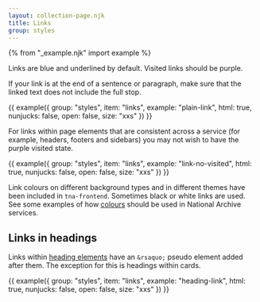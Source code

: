 ```yaml
---
layout: collection-page.njk
title: Links
group: styles
---
```


{% from "_example.njk" import example %}

Links are blue and underlined by default. Visited links should be purple.

If your link is at the end of a sentence or paragraph, make sure that the linked text does not include the full stop.

{{ example({ group: "styles", item: "links", example: "plain-link", html: true, nunjucks: false, open: false, size: "xxs" }) }}

For links within page elements that are consistent across a service (for example, headers, footers and sidebars) you may not wish to have the purple visited state.

{{ example({ group: "styles", item: "links", example: "link-no-visited", html: true, nunjucks: false, open: false, size: "xxs" }) }}

Link colours on different background types and in different themes have been included in `tna-frontend`. Sometimes black or white links are used. See some examples of how [colours](/design-system/styles/colours/) should be used in National Archive services.

## Links in headings

Links within [heading elements](/design-system/styles/typography/#headings) have an `&rsaquo;` pseudo element added after them. The exception for this is headings within cards.

{{ example({ group: "styles", item: "links", example: "heading-link", html: true, nunjucks: false, open: false, size: "xxs" }) }}
